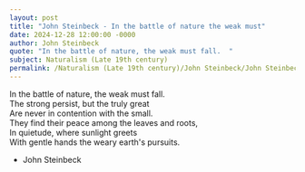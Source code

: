 ```yaml
---
layout: post
title: "John Steinbeck - In the battle of nature the weak must"
date: 2024-12-28 12:00:00 -0000
author: John Steinbeck
quote: "In the battle of nature, the weak must fall.  "
subject: Naturalism (Late 19th century)
permalink: /Naturalism (Late 19th century)/John Steinbeck/John Steinbeck - In the battle of nature the weak must
---
```


In the battle of nature, the weak must fall.  
The strong persist, but the truly great  
Are never in contention with the small.  
They find their peace among the leaves and roots,  
In quietude, where sunlight greets  
With gentle hands the weary earth's pursuits.

- John Steinbeck
